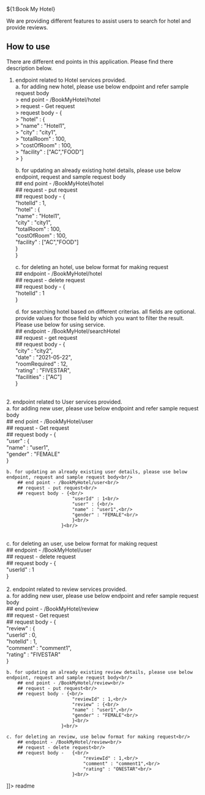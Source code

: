 <snippet>
  <content><![CDATA[

# ${1:Book My Hotel}
We are providing different features to assist users to search for hotel and provide reviews.
<br/>

## How to use

There are different end points in this application. Please find there description below.
<br/>
1. endpoint related to Hotel services provided.<br/>
    a. for adding new hotel, please use below endpoint and refer sample request body<br/>
        > end point - /BookMyHotel/hotel<br/>
        > request - Get request<br/>
        > request body - {<br/>
        >                    "hotel" : {<br/>
        >                    "name" : "Hotel1",<br/>
        >                    "city" : "city1",<br/>
        >                    "totalRoom" : 100,<br/>
        >                    "costOfRoom" : 100,<br/>
        >                    "facility" : ["AC","FOOD"] <br/>
        >                }<br/>

    b. for updating an already existing hotel details, please use below endpoint, request and sample request body<br/>
        ## end point - /BookMyHotel/hotel<br/>
        ## request - put request<br/>
        ## request body - {<br/>
                            "hotelId" : 1,<br/>
                            "hotel" : { <br/>
                            "name" : "Hotel1",<br/>
                            "city" : "city1",<br/>
                            "totalRoom" : 100,<br/>
                            "costOfRoom" : 100,<br/>
                            "facility" : ["AC","FOOD"]<br/>
                            }<br/>
                        }<br/>

    c. for deleting an hotel, use below format for making request<br/>
        ## endpoint - /BookMyHotel/hotel<br/>
        ## request - delete request<br/>
        ## request body -   {<br/>
                                "hotelId" : 1<br/>
                            }<br/>

    d. for searching hotel based on different criterias. all fields are optional. provide values for those field by which you want to filter the result. Please use below for using service.<br/>
        ## endpoint - /BookMyHotel/searchHotel<br/>
        ## request - get request<br/>
        ## request body -  {<br/>
                                "city" : "city2",<br/>
                                "date" : "2021-05-22",<br/>
                                "roomRequired" : 12,<br/>
                                "rating" : "FIVESTAR",<br/>
                                "facilities" : ["AC"]<br/>
                            }<br/>
<br/>
2. endpoint related to User services provided.<br/>
    a. for adding new user, please use below endpoint and refer sample request body<br/>
        ## end point - /BookMyHotel/user<br/>
        ## request - Get request<br/>
        ## request body - {<br/>
                            "user" : {<br/>
                            "name" : "user1",<br/>
                            "gender" : "FEMALE"<br/>
                        }<br/>

    b. for updating an already existing user details, please use below endpoint, request and sample request body<br/>
        ## end point - /BookMyHotel/user<br/>
        ## request - put request<br/>
        ## request body - {<br/>
                            "userId" : 1<br/>
                            "user" : {<br/>
                            "name" : "user1",<br/>
                            "gender" : "FEMALE"<br/>
                            }<br/>
                        }<br/>
<br/>
    c. for deleting an user, use below format for making request<br/>
        ## endpoint - /BookMyHotel/user<br/>
        ## request - delete request<br/>
        ## request body -   {<br/>
                                "userId" : 1<br/>
                            }<br/>
<br/>
2. endpoint related to review services provided.<br/>
    a. for adding new user, please use below endpoint and refer sample request body<br/>
        ## end point - /BookMyHotel/review<br/>
        ## request - Get request<br/>
        ## request body - {<br/>
                            "review" : {<br/>
                              "userId" : 0,<br/>
                              "hotelId" : 1,<br/>
                              "comment" : "comment1",<br/>
                              "rating" : "FIVESTAR"<br/>
                        }<br/>

    b. for updating an already existing review details, please use below endpoint, request and sample request body<br/>
        ## end point - /BookMyHotel/review<br/>
        ## request - put request<br/>
        ## request body - {<br/>
                            "reviewId" : 1,<br/>
                            "review" : {<br/>
                            "name" : "user1",<br/>
                            "gender" : "FEMALE"<br/>
                            }<br/>
                        }<br/>

    c. for deleting an review, use below format for making request<br/>
        ## endpoint - /BookMyHotel/review<br/>
        ## request - delete request<br/>
        ## request body -   {<br/>
                                "reviewId" : 1,<br/>
                                "comment" : "comment1",<br/>
                                "rating" : "ONESTAR"<br/>
                            }<br/>

]]></content>
  <tabTrigger>readme</tabTrigger>
</snippet>
